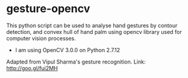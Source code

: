 gesture-opencv
==============

This python script can be used to analyse hand gestures by contour detection,
and convex hull of hand palm using opencv library used for computer vision
processes.

* I am using OpenCV 3.0.0 on Python 2.7.12

Adapted from Vipul Sharma's gesture recognition. Link: [http://goo.gl/fui2MH ](http://goo.gl/fui2MH)
